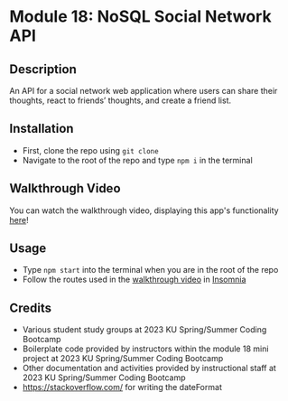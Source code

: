 # Module 18: NoSQL Social Network API

## Description
An API for a social network web application where users can share their thoughts, react to friends’ thoughts, and create a friend list.

## Installation
* First, clone the repo using `git clone`
* Navigate to the root of the repo and type `npm i` in the terminal

## Walkthrough Video
You can watch the walkthrough video, displaying this app's functionality [here](https://youtu.be/5XPSQrCC7iI)!

## Usage
* Type `npm start` into the terminal when you are in the root of the repo
* Follow the routes used in the [walkthrough video](https://youtu.be/5XPSQrCC7iI) in [Insomnia](https://insomnia.rest/download)

## Credits
* Various student study groups at 2023 KU Spring/Summer Coding Bootcamp
* Boilerplate code provided by instructors within the module 18 mini project at 2023 KU Spring/Summer Coding Bootcamp
* Other documentation and activities provided by instructional staff at 2023 KU Spring/Summer Coding Bootcamp
* https://stackoverflow.com/ for writing the dateFormat